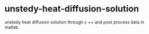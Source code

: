 # unstedy-heat-diffusion-solution
unstedy heat diffusion solution through c ++ and post process data in matlab
